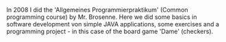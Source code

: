 In 2008 I did the 'Allgemeines Programmierpraktikum' (Common programming course) by Mr. Brosenne. Here we did some 
basics in software development von simple JAVA applications, some exercises and a programming project - in this case
of the board game 'Dame' (checkers).
